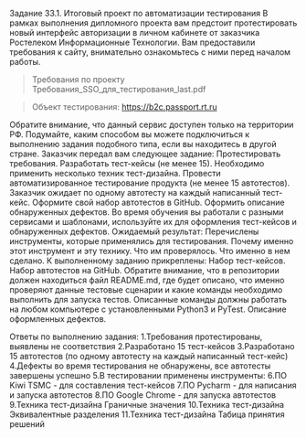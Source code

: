 Задание 33.1. Итоговый проект по автоматизации тестирования
В рамках выполнения дипломного проекта вам предстоит протестировать новый интерфейс авторизации в личном кабинете от заказчика Ростелеком Информационные Технологии. Вам предоставили требования к сайту, внимательно ознакомьтесь с ними перед началом работы.

> Требования по проекту Требования_SSO_для_тестирования_last.pdf

> Объект тестирования: https://b2c.passport.rt.ru

Обратите внимание, что данный сервис доступен только на территории РФ. Подумайте, каким способом вы можете подключиться к выполнению задания подобного типа, если вы находитесь в другой стране.
Заказчик передал вам следующее задание:
Протестировать требования.
Разработать тест-кейсы (не менее 15). Необходимо применить несколько техник тест-дизайна.
Провести автоматизированное тестирование продукта (не менее 15 автотестов). 
Заказчик ожидает по одному автотесту на каждый написанный тест-кейс. Оформите свой набор автотестов в GitHub.
Оформить описание обнаруженных дефектов. Во время обучения вы работали с разными сервисами и шаблонами, используйте их для оформления тест-кейсов и обнаруженных дефектов.
Ожидаемый результат:
Перечислены инструменты, которые применялись для тестирования.
Почему именно этот инструмент и эту технику.
Что им проверялось.
Что именно в нем сделано.
К выполненному заданию прикреплены:
Набор тест-кейсов.
Набор автотестов на GitHub. Обратите внимание, что в репозитории должен находиться файл README.md, где будет описано, что именно проверяют данные тестовые сценарии и какие команды необходимо выполнить для запуска тестов. Описанные команды должны работать на любом компьютере с установленными Python3 и PyTest.
Описание оформленных дефектов.

Ответы по выполнению задания:
1.Требования протестированы, выявлены не соответствия
2.Разработано 15 тест-кейсов
3.Разработано 15 автотестов (по одному автотесту на каждый написанный тест-кейс)
4.Дефекты во время тестирования не обнаружены, все автотесты завершены успешно
5.В тестировании применены инструменты:
6.ПО Kiwi TSMC - для составления тест-кейсов
7.ПО Pycharm - для написания и запуска автотестов
8.ПО Google Chrome - для запуска автотестов
9.Техника тест-дизайна Граничные значения
10.Техника тест-дизайна Эквивалентные разделения
11.Техника тест-дизайна Табица принятия решений
